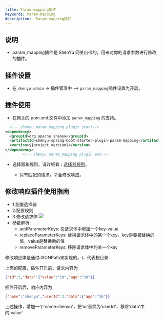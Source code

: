```yaml
---
title: Param-mapping插件
keywords: Param-mapping
description:  Param-mapping插件
---
```


## 说明

* param_mapping插件是 ShenYu 网关自带的，用来对你的请求参数进行修改的插件。


## 插件设置

* 在 `shenyu-admin` -> 插件管理中 --> `param_mapping`插件设置为开启。

## 插件使用

* 在网关的 pom.xml 文件中添加 `param_mapping` 的支持。

```xml
  <!-- shenyu param_mapping plugin start-->
<dependency>
  <groupId>org.apache.shenyu</groupId>
  <artifactId>shenyu-spring-boot-starter-plugin-param-mapping</artifactId>
  <version>${project.version}</version>
</dependency>
        <!-- shenyu param_mapping plugin end-->
```

* 选择器和规则，请详细看：[选择器规则](../selector-and-rule)。

  * 只有匹配的请求，才会修改响应。

## 修改响应插件使用指南
* 1.配置选择器
* 2.配置规则
* 3.修改请求体
  ![](/img/shenyu/plugin/param-mapping/param-mapping.png)
* 参数解析:
  * addParameterKeys: 在请求体中增加一个key-value
  * replaceParameterKeys: 替换请求体中的某一个key，key是要被替换的值，value是替换后的值
  * removeParameterKeys: 移除请求体中的某一个key

修改响应体是通过JSONPath来实现的，`$.` 代表根目录

上面的配置，插件开启前，请求内容为
```json
{"id":3,"data":{"value":"18","age":"36"}}
```
插件开启后，响应内容为
```json
{"name":"shenyu","userId":3,"data":{"age":"36"}}
```
上述操作，增加一个'name:shenyu'，把'id'替换为'userId'，移除'data'中的'value'
